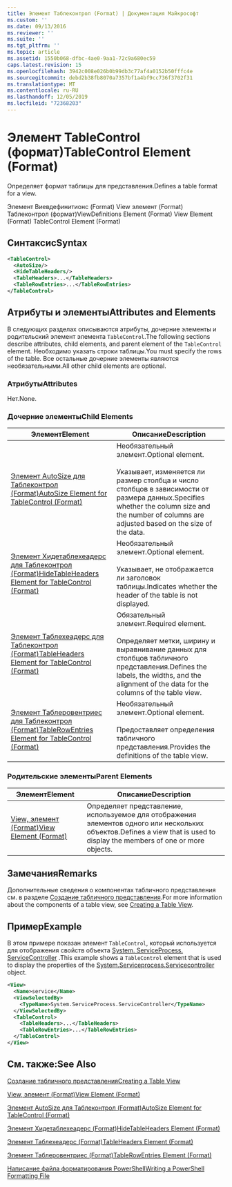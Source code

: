 ```yaml
---
title: Элемент Таблеконтрол (Format) | Документация Майкрософт
ms.custom: ''
ms.date: 09/13/2016
ms.reviewer: ''
ms.suite: ''
ms.tgt_pltfrm: ''
ms.topic: article
ms.assetid: 1550b068-dfbc-4ae0-9aa1-72c9a680ec59
caps.latest.revision: 15
ms.openlocfilehash: 3942c008e026b0b99db3c77af4a0152b50fffc4e
ms.sourcegitcommit: debd2b38fb8070a7357bf1a4bf9cc736f3702f31
ms.translationtype: MT
ms.contentlocale: ru-RU
ms.lasthandoff: 12/05/2019
ms.locfileid: "72368203"
---
```

# <a name="tablecontrol-element-format"></a><span data-ttu-id="b1e91-102">Элемент TableControl (формат)</span><span class="sxs-lookup"><span data-stu-id="b1e91-102">TableControl Element (Format)</span></span>

<span data-ttu-id="b1e91-103">Определяет формат таблицы для представления.</span><span class="sxs-lookup"><span data-stu-id="b1e91-103">Defines a table format for a view.</span></span>

<span data-ttu-id="b1e91-104">Элемент Виевдефинитионс (Format) View элемент (Format) Таблеконтрол (формат)</span><span class="sxs-lookup"><span data-stu-id="b1e91-104">ViewDefinitions Element (Format) View Element (Format) TableControl Element (Format)</span></span>

## <a name="syntax"></a><span data-ttu-id="b1e91-105">Синтаксис</span><span class="sxs-lookup"><span data-stu-id="b1e91-105">Syntax</span></span>

```xml
<TableControl>
  <AutoSize/>
  <HideTableHeaders/>
  <TableHeaders>...</TableHeaders>
  <TableRowEntries>...</TableRowEntries>
</TableControl>

```

## <a name="attributes-and-elements"></a><span data-ttu-id="b1e91-106">Атрибуты и элементы</span><span class="sxs-lookup"><span data-stu-id="b1e91-106">Attributes and Elements</span></span>

<span data-ttu-id="b1e91-107">В следующих разделах описываются атрибуты, дочерние элементы и родительский элемент элемента `TableControl`.</span><span class="sxs-lookup"><span data-stu-id="b1e91-107">The following sections describe attributes, child elements, and parent element of the `TableControl` element.</span></span> <span data-ttu-id="b1e91-108">Необходимо указать строки таблицы.</span><span class="sxs-lookup"><span data-stu-id="b1e91-108">You must specify the rows of the table.</span></span> <span data-ttu-id="b1e91-109">Все остальные дочерние элементы являются необязательными.</span><span class="sxs-lookup"><span data-stu-id="b1e91-109">All other child elements are optional.</span></span>

### <a name="attributes"></a><span data-ttu-id="b1e91-110">Атрибуты</span><span class="sxs-lookup"><span data-stu-id="b1e91-110">Attributes</span></span>

<span data-ttu-id="b1e91-111">Нет.</span><span class="sxs-lookup"><span data-stu-id="b1e91-111">None.</span></span>

### <a name="child-elements"></a><span data-ttu-id="b1e91-112">Дочерние элементы</span><span class="sxs-lookup"><span data-stu-id="b1e91-112">Child Elements</span></span>

|<span data-ttu-id="b1e91-113">Элемент</span><span class="sxs-lookup"><span data-stu-id="b1e91-113">Element</span></span>|<span data-ttu-id="b1e91-114">Описание</span><span class="sxs-lookup"><span data-stu-id="b1e91-114">Description</span></span>|
|-------------|-----------------|
|[<span data-ttu-id="b1e91-115">Элемент AutoSize для Таблеконтрол (Format)</span><span class="sxs-lookup"><span data-stu-id="b1e91-115">AutoSize Element for TableControl (Format)</span></span>](./autosize-element-for-tablecontrol-format.md)|<span data-ttu-id="b1e91-116">Необязательный элемент.</span><span class="sxs-lookup"><span data-stu-id="b1e91-116">Optional element.</span></span><br /><br /> <span data-ttu-id="b1e91-117">Указывает, изменяется ли размер столбца и число столбцов в зависимости от размера данных.</span><span class="sxs-lookup"><span data-stu-id="b1e91-117">Specifies whether the column size and the number of columns are adjusted based on the size of the data.</span></span>|
|[<span data-ttu-id="b1e91-118">Элемент Хидетаблехеадерс для Таблеконтрол (Format)</span><span class="sxs-lookup"><span data-stu-id="b1e91-118">HideTableHeaders Element for TableControl (Format)</span></span>](./hidetableheaders-element-format.md)|<span data-ttu-id="b1e91-119">Необязательный элемент.</span><span class="sxs-lookup"><span data-stu-id="b1e91-119">Optional element.</span></span><br /><br /> <span data-ttu-id="b1e91-120">Указывает, не отображается ли заголовок таблицы.</span><span class="sxs-lookup"><span data-stu-id="b1e91-120">Indicates whether the header of the table is not displayed.</span></span>|
|[<span data-ttu-id="b1e91-121">Элемент Таблехеадерс для Таблеконтрол (Format)</span><span class="sxs-lookup"><span data-stu-id="b1e91-121">TableHeaders Element for TableControl (Format)</span></span>](./tableheaders-element-format.md)|<span data-ttu-id="b1e91-122">Обязательный элемент.</span><span class="sxs-lookup"><span data-stu-id="b1e91-122">Required element.</span></span><br /><br /> <span data-ttu-id="b1e91-123">Определяет метки, ширину и выравнивание данных для столбцов табличного представления.</span><span class="sxs-lookup"><span data-stu-id="b1e91-123">Defines the labels, the widths, and the alignment of the data for the columns of the table view.</span></span>|
|[<span data-ttu-id="b1e91-124">Элемент Таблеровентриес для Таблеконтрол (Format)</span><span class="sxs-lookup"><span data-stu-id="b1e91-124">TableRowEntries Element for TableControl (Format)</span></span>](./tablerowentries-element-for-tablecontrol-format.md)|<span data-ttu-id="b1e91-125">Необязательный элемент.</span><span class="sxs-lookup"><span data-stu-id="b1e91-125">Optional element.</span></span><br /><br /> <span data-ttu-id="b1e91-126">Предоставляет определения табличного представления.</span><span class="sxs-lookup"><span data-stu-id="b1e91-126">Provides the definitions of the table view.</span></span>|

### <a name="parent-elements"></a><span data-ttu-id="b1e91-127">Родительские элементы</span><span class="sxs-lookup"><span data-stu-id="b1e91-127">Parent Elements</span></span>

|<span data-ttu-id="b1e91-128">Элемент</span><span class="sxs-lookup"><span data-stu-id="b1e91-128">Element</span></span>|<span data-ttu-id="b1e91-129">Описание</span><span class="sxs-lookup"><span data-stu-id="b1e91-129">Description</span></span>|
|-------------|-----------------|
|[<span data-ttu-id="b1e91-130">View, элемент (Format)</span><span class="sxs-lookup"><span data-stu-id="b1e91-130">View Element (Format)</span></span>](./view-element-format.md)|<span data-ttu-id="b1e91-131">Определяет представление, используемое для отображения элементов одного или нескольких объектов.</span><span class="sxs-lookup"><span data-stu-id="b1e91-131">Defines a view that is used to display the members of one or more objects.</span></span>|

## <a name="remarks"></a><span data-ttu-id="b1e91-132">Замечания</span><span class="sxs-lookup"><span data-stu-id="b1e91-132">Remarks</span></span>

<span data-ttu-id="b1e91-133">Дополнительные сведения о компонентах табличного представления см. в разделе [Создание табличного представления](./creating-a-table-view.md).</span><span class="sxs-lookup"><span data-stu-id="b1e91-133">For more information about the components of a table view, see [Creating a Table View](./creating-a-table-view.md).</span></span>

## <a name="example"></a><span data-ttu-id="b1e91-134">Пример</span><span class="sxs-lookup"><span data-stu-id="b1e91-134">Example</span></span>

<span data-ttu-id="b1e91-135">В этом примере показан элемент `TableControl`, который используется для отображения свойств объекта [System. ServiceProcess. ServiceController](/dotnet/api/System.ServiceProcess.ServiceController) .</span><span class="sxs-lookup"><span data-stu-id="b1e91-135">This example shows a `TableControl` element that is used to display the properties of the [System.Serviceprocess.Servicecontroller](/dotnet/api/System.ServiceProcess.ServiceController) object.</span></span>

```xml
<View>
  <Name>service</Name>
  <ViewSelectedBy>
    <TypeName>System.ServiceProcess.ServiceController</TypeName>
  </ViewSelectedBy>
  <TableControl>
    <TableHeaders>...</TableHeaders>
    <TableRowEntries>...</TableRowEntries>
  </TableControl>
</View>

```

## <a name="see-also"></a><span data-ttu-id="b1e91-136">См. также:</span><span class="sxs-lookup"><span data-stu-id="b1e91-136">See Also</span></span>

[<span data-ttu-id="b1e91-137">Создание табличного представления</span><span class="sxs-lookup"><span data-stu-id="b1e91-137">Creating a Table View</span></span>](./creating-a-table-view.md)

[<span data-ttu-id="b1e91-138">View, элемент (Format)</span><span class="sxs-lookup"><span data-stu-id="b1e91-138">View Element (Format)</span></span>](./view-element-format.md)

[<span data-ttu-id="b1e91-139">Элемент AutoSize для Таблеконтрол (Format)</span><span class="sxs-lookup"><span data-stu-id="b1e91-139">AutoSize Element for TableControl (Format)</span></span>](./autosize-element-for-tablecontrol-format.md)

[<span data-ttu-id="b1e91-140">Элемент Хидетаблехеадерс (Format)</span><span class="sxs-lookup"><span data-stu-id="b1e91-140">HideTableHeaders Element (Format)</span></span>](./hidetableheaders-element-format.md)

[<span data-ttu-id="b1e91-141">Элемент Таблехеадерс (Format)</span><span class="sxs-lookup"><span data-stu-id="b1e91-141">TableHeaders Element (Format)</span></span>](./tableheaders-element-format.md)

[<span data-ttu-id="b1e91-142">Элемент Таблеровентриес (Format)</span><span class="sxs-lookup"><span data-stu-id="b1e91-142">TableRowEntries Element (Format)</span></span>](./tablerowentries-element-for-tablecontrol-format.md)

[<span data-ttu-id="b1e91-143">Написание файла форматирования PowerShell</span><span class="sxs-lookup"><span data-stu-id="b1e91-143">Writing a PowerShell Formatting File</span></span>](./writing-a-powershell-formatting-file.md)
